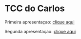 # TCC do Carlos

Primeira apresentaçao: [clique aqui](apresentacao1.pdf)

Segunda apresentaçao: [clique aqui](apresentacao2.pdf)
